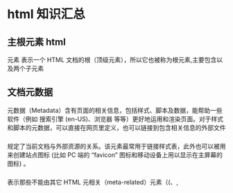 # html 知识汇总

## 主根元素 html
<html> 元素 表示一个 HTML 文档的根（顶级元素），所以它也被称为根元素,主要包含<head>以及<body>两个子元素

## 文档元数据
元数据（Metadata）含有页面的相关信息，包括样式、脚本及数据，能帮助一些软件（例如 搜索引擎 (en-US)、浏览器 等等）更好地运用和渲染页面。对于样式和脚本的元数据，可以直接在网页里定义，也可以链接到包含相关信息的外部文件

### <link>
规定了当前文档与外部资源的关系。该元素最常用于链接样式表，此外也可以被用来创建站点图标 (比如 PC 端的 “favicon” 图标和移动设备上用以显示在主屏幕的图标) 。
### <meta>
表示那些不能由其它 HTML 元相关（meta-related）元素（(<base>、<link>, <script>、<style> 或 <title>）之一表示的任何元数据信息。
meta 元素定义的元数据的类型包括以下几种：
如果设置了 name 属性，meta 元素提供的是文档级别（document-level）的元数据，应用于整个页面。
如果设置了 http-equiv 属性，meta 元素则是编译指令，提供的信息与类似命名的 HTTP 头部相同。
如果设置了 charset 属性，meta 元素是一个字符集声明，告诉文档使用哪种字符编码。
如果设置了 itemprop 属性，meta 元素提供用户定义的元数据
### <style>
包含文档的样式信息或者文档的部分内容。默认情况下，该标签的样式信息通常是CSS的格式。

## 分区根元素
### <body>：文档主体元素
表示文档的内容。document.body 属性提供了可以轻松访问文档的 body 元素的脚本。

## 内容分区
文档内容从逻辑上进行组织划分。使用包括页眉 (header)、页脚 (footer)、导航 (nav) 和标题 (h1~h6) 等分区元素，来为页面内容创建明确的大纲，以便区分各个章节的内容。

### <address> 
表示其中的 HTML 提供了某个人或某个组织（等等）的联系信息。

### <article>
元素表示文档、页面、应用或网站中的独立结构，其意在成为可独立分配的或可复用的结构，如在发布中，它可能是论坛帖子、杂志或新闻文章、博客、用户提交的评论、交互式组件，或者其他独立的内容项目

### <aside> 
元素表示一个和其余页面内容几乎无关的部分，被认为是独立于该内容的一部分并且可以被单独的拆分出来而不会使整体受影响。其通常表现为侧边栏或者标注框

### <footer> 
元素表示最近一个章节内容或者根节点（sectioning root ）元素的页脚。一个页脚通常包含该章节作者、版权数据或者与文档相关的链接等信息

### <header> 
元素用于展示介绍性内容，通常包含一组介绍性的或是辅助导航的实用元素。它可能包含一些标题元素，但也可能包含其他元素，比如 Logo、搜索框、作者名称，等等。

### <h1> - <h6>
元素呈现了六个不同的级别的标题，<h1> 级别最高，而 <h6> 级别最低

### <main> 
元素呈现了文档的 <body> 或应用的主体部分。主体部分由与文档直接相关，或者扩展于文档的中心主题、应用的主要功能部分的内容组成。

### <nav>
元素表示页面的一部分，其目的是在当前文档或其他文档中提供导航链接。导航部分的常见示例是菜单，目录和索引

### <section>
元素表示一个包含在 HTML 文档中的独立部分，它没有更具体的语义元素来表示，一般来说会有包含一个标题。

## 文本内容
HTML 文本内容元素来组织在开标签 <body> 和闭标签 </body> 里的块或章节的内容。这些元素能标识内容的宗旨或结构，而这对于 accessibility 和 SEO 很重要

### <blockquote> 
元素（或者 HTML 块级引用元素），代表其中的文字是引用内容。通常在渲染时，这部分的内容会有一定的缩进（注 中说明了如何更改）。若引文来源于网络，则可以将原内容的出处 URL 地址设置到 cite 特性上，若要以文本的形式告知读者引文的出处时，可以通过 <cite> 元素

### <div>
元素 (或 HTML 文档分区元素)是一个通用的流内容容器，在不使用CSS的情况下，其对内容或布局没有任何影响。

### <ol> 
元素表示有序列表，通常渲染为一个带编号的列表。

### <p>
元素（或者说 HTML 段落元素）表示文本的一个段落。该元素通常表现为一整块与相邻文本分离的文本，或以垂直的空白隔离或以首行缩进。另外，<p> 是块级元素。

### <ul> 
元素（或称 HTML 无序列表元素）表示一个内可含多个元素的无序列表或项目符号列表。

## 内联文本语义
使用HTML内联文本语义(Inline text semantics)定义一个单词、一行内容，或任意文字的语义、结构或样式。

### <a>
<a> 元素（或称锚元素）可以通过它的 href 属性创建通向其他网页、文件、同一页面内的位置、电子邮件地址或任何其他 URL 的超链接。<a> 中的内容应该应该指明链接的意图。如果存在 href 属性，当 <a> 元素聚焦时按下回车键就会激活它

### <data> 
将一个指定内容和机器可读的翻译联系在一起。但是，如果内容是与时间或者日期相关的，则一定要使用 <time>

### <span> 
元素是短语内容的通用行内容器，并没有任何特殊语义。可以使用它来编组元素以达到某种样式意图（通过使用类或者 Id 属性），或者这些元素有着共同的属性，比如lang。应该在没有其他合适的语义元素时才使用它。<span> 与 <div> 元素很相似，但 <div> 是一个 块元素 而 <span> 则是 行内元素 .

## 图片和多媒体
HTML 支持各种多媒体资源，例如图像、音频和视频。

### <audio>
元素用于在文档中嵌入音频内容。 <audio> 元素可以包含一个或多个音频资源， 这些音频资源可以使用 src 属性或者<source> 元素来进行描述：浏览器将会选择最合适的一个来使用。也可以使用 MediaStream 将这个元素用于流式媒体

### <img>
图像嵌入元素,常见的src属性用于加载图片资源，alt用于资源加载失败时，展示内容

### <video> 
元素 用于在 HTML 或者 XHTML 文档中嵌入媒体播放器，用于支持文档内的视频播放。你也可以将 <video>  标签用于音频内容，但是 <audio> 元素可能在用户体验上更合适。

## 内嵌内容
除了常规的多媒体内容，HTML 可以包括各种其他的内容，即使它并不容易交互。

### <iframe>
HTML 内联框架元素 (<iframe>) 表示嵌套的browsing context。它能够将另一个 HTML 页面嵌入到当前页面中。

### <object>
HTML<object>元素（或者称作 HTML 嵌入对象元素）表示引入一个外部资源，这个资源可能是一张图片，一个嵌入的浏览上下文，亦或是一个插件所使用的资源，常见type表示资源类型，data资源路径

## 脚本
创建动态内容和 Web 应用程序，HTML 支持使用脚本语言，最突出的就是 JavaScript。某些元素用于支持此功能。

### <canvas>
元素可被用来通过 JavaScript（Canvas API 或 WebGL API）绘制图形及图形动画。

### <script> 
元素用于嵌入或引用可执行脚本。这通常用作嵌入或者指向 JavaScript 代码。<script> 元素也能在其他语言中使用，比如 WebGL 的 GLSL 着色器语言。


## 表格内容

### <table>
<th> 元素定义表格内的表头单元格 <td>：表格数据单元格元素 
<tr> 元素定义表格中的行。 同一行可同时出现<td> 和<th> 元素
table -> thead -> tr -> th  table -> tbody -> tr -> td

## 表单内容
<progress>：进度指示元素 ，属性max表示一共需要完成多少工作，value已完成的工作量





